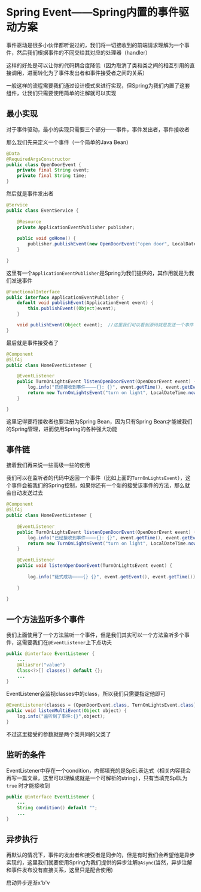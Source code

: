 # Spring Event——Spring内置的事件驱动方案

事件驱动是很多小伙伴都听说过的，我们将一切接收到的前端请求理解为一个事件，然后我们根据事件的不同交给其对应的处理器（handler）

这样的好处是可以让你的代码耦合度降低（因为取消了类和类之间的相互引用的直接调用，进而转化为了事件发出者和事件接受者之间的关系）

一般这样的流程需要我们通过设计模式来进行实现，但Spring为我们内置了这套组件，让我们只需要使用简单的注解就可以实现

## 最小实现

对于事件驱动，最小的实现只需要三个部分——事件，事件发出者，事件接收者

那么我们先来定义一个事件（一个简单的Java Bean）

```java
@Data  
@RequiredArgsConstructor  
public class OpenDoorEvent {  
    private final String event;  
    private final String time;  
}
```

然后就是事件发出者

```java
@Service  
public class EventService {  
  
    @Resource  
    private ApplicationEventPublisher publisher;  
  
    public void goHome() {  
        publisher.publishEvent(new OpenDoorEvent("open door", LocalDateTime.now().format(DateTimeFormatter.ISO_LOCAL_DATE_TIME)));  
    }  
  
}
```

这里有一个`ApplicationEventPublisher`是Spring为我们提供的，其作用就是为我们发送事件

```java
@FunctionalInterface
public interface ApplicationEventPublisher {
    default void publishEvent(ApplicationEvent event) {
        this.publishEvent((Object)event);
    }

    void publishEvent(Object event);  //这里我们可以看到源码就是发送一个事件（Object）出去
}
```

最后就是事件接受者了

```java
@Component
@Slf4j
public class HomeEventListener {

    @EventListener
    public TurnOnLightsEvent listenOpenDoorEvent(OpenDoorEvent event) {
        log.info("已经接收到事件————{}: {}", event.getTime(), event.getEvent());
        return new TurnOnLightsEvent("turn on light", LocalDateTime.now().format(DateTimeFormatter.ISO_LOCAL_DATE_TIME));
    }

}
```

这里记得要将接收者也要注册为Spring Bean，因为只有Spring Bean才能被我们的Spring管理，进而使用Spring的各种强大功能

## 事件链

接着我们再来说一些高级一些的使用

我们可以在监听者的代码中返回一个事件（比如上面的`TurnOnLightsEvent`），这个事件会被我们的Spring控制，如果你还有一个新的接受该事件的方法，那么就会自动发送过去

```java
@Component  
@Slf4j  
public class HomeEventListener {  
  
    @EventListener  
    public TurnOnLightsEvent listenOpenDoorEvent(OpenDoorEvent event) {  
        log.info("已经接收到事件————{}: {}", event.getTime(), event.getEvent());  
        return new TurnOnLightsEvent("turn on light", LocalDateTime.now().format(DateTimeFormatter.ISO_LOCAL_DATE_TIME));  
    }  
  
    @EventListener  
    public void listenOpenDoorEvent(TurnOnLightsEvent event) {  
  
        log.info("链式成功————{} {}", event.getEvent(), event.getTime());  
  
    }  
  
}
```

## 一个方法监听多个事件

我们上面使用了一个方法监听一个事件，但是我们其实可以一个方法监听多个事件，这需要我们在`@EventListener`上下点功夫

```java
public @interface EventListener {
    ...
	@AliasFor("value")
	Class<?>[] classes() default {};
	...
}
```

EventListener会监视classes中的class，所以我们只需要指定他即可

```java
@EventListener(classes = {OpenDoorEvent.class, TurnOnLightsEvent.class})
public void listenMultiEvent(Object object) {
    log.info("监听到了事件:{}",object);
}
```

不过这里接受的参数就是两个类共同的父类了

## 监听的条件

EventListener中存在一个condition，内部填充的是SpEL表达式（相关内容我会再写一篇文章，这里可以理解成就是一个可解析的string），只有当填充SpEL为`true` 时才能接收到

```java
public @interface EventListener {
	...
    String condition() default "";
	...
}
```

## 异步执行

再默认的情况下，事件的发出者和接受者是同步的，但是有时我们会希望他是异步实现的，这里我们就要使用Spring为我们提供的异步注解`@Async`(当然，异步注解和事件发布没有直接关系，这里只是配合使用)

启动异步逐渐x'b'v


